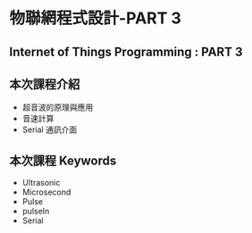 # 物聯網程式設計-PART 3

## Internet of Things Programming : PART 3

## 本次課程介紹

- 超音波的原理與應用
- 音速計算
- Serial 通訊介面

## 本次課程 Keywords

- Ultrasonic
- Microsecond
- Pulse
- pulseIn
- Serial
